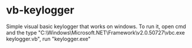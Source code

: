 # vb-keylogger


Simple visual basic keylogger that works on windows. To run it, open cmd and the type "C:\Windows\Microsoft.NET\Framework\v2.0.50727\vbc.exe keylogger.vb", run "keylogger.exe" 
